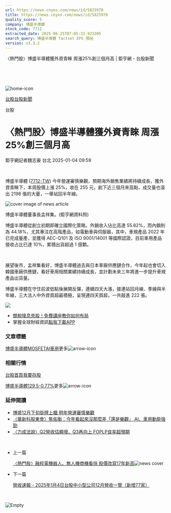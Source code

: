 ```yaml
---
url: https://news.cnyes.com/news/id/5825970
title: https://news.cnyes.com/news/id/5825970
quality_score: 5
company: 博盛半導體
stock_code: 7712
extracted_date: 2025-06-25T07:05:33.923305
search_query: 博盛半導體 factset EPS 預估
version: v3.3.2
---
```


〈熱門股〉博盛半導體獲外資青睞 周漲25%創三個月高 | 鉅亨網 - 台股新聞

‌

‌

![home-icon](/assets/icons/breadCrumb/symbol-icon-home.svg)

[台股](/news/cat/tw_stock)[台股新聞](/news/cat/tw_stock_news)

台股

# 〈熱門股〉博盛半導體獲外資青睞 周漲25%創三個月高

鉅亨網記者魏志豪 台北 2025-01-04 09:59

‌

博盛半導體 ([7712-TW](https://www.cnyes.com/twstock/7712)) 今年營運審慎樂觀，預期海外銷售業績將持續成長，獲外資青睞下，本周股價上漲 25%，收在 255 元，創下近三個月來高點，成交量也滾出 2198 張的大量，一舉站回半年線。

![cover image of news article](/_next/image?url=https%3A%2F%2Fcimg.cnyes.cool%2Fprod%2Fnews%2F5825970%2Fl%2F779cf969048694ac22890315f5ef9358.jpg&w=3840&q=75)

博盛半導體董事長孟祥集。(鉅亨網資料照)

博盛半導體從創立初期即確立國際化策略，外銷收入佔比高達 55.82%，而內銷則為 44.18%，尤其專注在高階產品，如電動車與伺服器，其中，車規產品 2022 年已完成量產，並獲得 AEC-Q101 及 ISO 9001/14001 等國際認證，目前車用產品營收占比已達 10%，累積出貨超過 1 億顆。

‌

展望後市，孟祥集看好，博盛半導體過去與日本車廠供應鏈合作，今年起也會切入韓國車廠供應鏈，看好車用相關業績持續成長，並計劃未來三年將進一步提升車規產品出貨量。

博盛半導體在守住前波低點後展開反彈，連續四天大漲，接連站回月線、季線與半年線，三大法人中外資買超最積極，呈現連四天買超，一共敲進 222 張。

![](https://so.cnyes.com/mobilechart/MobileChart.aspx?markettype=twstock&charttype1=kchart&stockcode=7712&imgwidth=580&imgheight=500&bgcolor=2)

* [關稅降息夾殺！免費講座教你如何布局](https://www.rsc.com.tw/Cnyes_RSC/SeminarBooking2025InvestmentOutlook.aspx?utm_source=anue&utm_medium=usstocks_end)
* 掌握全球財經資訊[點我下載APP](http://www.cnyes.com/app/?utm_source=mweb&utm_medium=HamMenuBanner&utm_campaign=fixed&utm_content=entr)

### 文章標籤

[博盛半導體](https://news.cnyes.com/tag/博盛半導體 "博盛半導體")[MOSFET](https://news.cnyes.com/tag/MOSFET "MOSFET")[AI](https://news.cnyes.com/tag/AI "AI")[車用](https://news.cnyes.com/tag/車用 "車用")更多![arrow-icon](/assets/icons/arrows/arrow-down.svg)

### 相關行情

[台股首頁](https://www.cnyes.com/twstock)[我要存股](https://supr.link/8OHaU)

[博盛半導體129.5-0.77%](https://www.cnyes.com/twstock/7712)更多![arrow-icon](/assets/icons/arrows/arrow-down.svg)

### 延伸閱讀

* [博盛12月下旬掛牌上櫃 明年營運審慎樂觀](/news/id/5790332)
* [〈華新科股東會〉焦佑衡：今年看起來沒那麼差「還是樂觀」 AI、車用動能強勁](/news/id/6025989)
* [〈力成法說〉Q2營收估顯增、Q3再向上 FOPLP良率超預期](/news/id/5954439)

‌

* 上一篇

  [〈熱門股〉融程電機器人、無人機商機看俏 股價改寫17年新高](/news/id/5826137)![news cover](https://cimg.cnyes.cool/prod/news/5826137/m/109af425eefb8d5498a85ef32d83adb1.jpg)
* 下一篇

  [營收速報 - 2025年1月4日台股中小型公司12月營收一覽（新增77家）](/news/id/5826099)

‌

![Empty](/assets/icons/skeleton/empty-image.svg)

‌